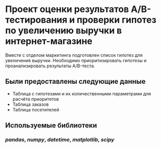 # Проект оценки результатов A/B-тестирования и проверки гипотез по увеличению выручки в интернет-магазине

Вместе с отделом маркетинга подготовлен список гипотез для увеличения выручки. Необходимо приоритизировать гипотезы и проанализировать результаты A/B-теста.

## Были предоставлены следующие данные

- Таблица с гипотезами и их количественными параметрами для расчёта приоритетов
- Таблица заказов
- Таблица посетителей

## Используемые библиотеки
### ***pandas***, ***numpy***, ***datetime***, ***matplotlib***, ***scipy***
